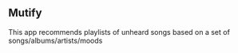 ## Mutify

This app recommends playlists of unheard songs based on a set of songs/albums/artists/moods